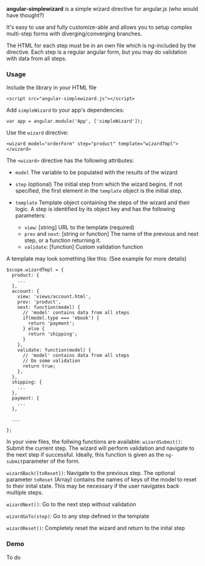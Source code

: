 **angular-simplewizard** is a simple wizard directive for angular.js (who would have thought?)

It's easy to use and fully customize-able and allows you to setup complex multi-step forms with diverging/converging branches.

The HTML for each step must be in an own file which is ng-included by the directive. Each step is a regular angular form, but you may do validation with data from all steps.

### Usage ###
Include the library in your HTML file

    <script src="angular-simplewizard.js"></script>

Add `simpleWizard` to your app's dependencies:

    var app = angular.module('App', ['simpleWizard']);

Use the `wizard` directive:

    <wizard model="orderForm" step="product" template="wizardTmpl"></wizard>


The `<wizard>` directive has the following attributes:

 - `model`
The variable to be populated with the results of the wizard

 - `step` (optional)
The initial step from which the wizard begins. If not specified, the first element in the `template` object is the initial step.

 - `template`
 Template object containing the steps of the wizard and their logic.
 A step is identified by its object key and has the following parameters:


   - `view`: [string] URL to the template (required)
   - `prev` and `next`: [string or function] The name of the previous and next step, or a function returning it.
   - `validate`: [function] Custom validation function

A template may look something like this: (See example for more details)



    $scope.wizardTmpl = {
      product: {
    	...
      },
      account: {
        view: 'views/account.html',
        prev: 'product',
        next: function(model) {
	      // 'model' contains data from all steps
	      if(model.type === 'ebook') {
	        return 'payment';
	      } else {
			return 'shipping';
		  }
        },
        validate: function(model) {
          // 'model' contains data from all steps
          // Do some validation
          return true;
		},
      },
      shipping: {
	    ...
      },
      payment: {
        ...
      },

      ...

    };

In your view files, the follwing functions are available:
`wizardSubmit()`: Submit the current step. The wizard will perform validation and navigate to the next step if successful. Ideally, this function is given as the `ng-submit`parameter of the form.

`wizardBack([toReset])`: Navigate to the previous step. The optional parameter `toReset` (Array) contains the names of keys of the model to reset to their inital state. This may be necessary if the user navigates back multiple steps.

`wizardNext()`: Go to the next step without validation

`wizardGoTo(step)`: Go to any step defined in the template

`wizardReset()`: Completely reset the wizard and return to the inital step

### Demo ###
To do
